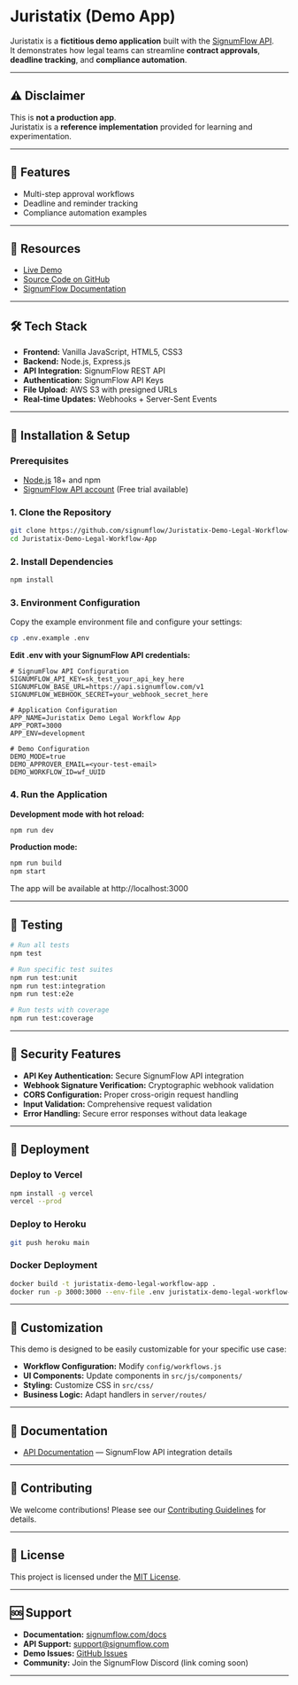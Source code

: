 # Juristatix (Demo App)

Juristatix is a **fictitious demo application** built with the [SignumFlow API](https://signumflow.com).  
It demonstrates how legal teams can streamline **contract approvals**, **deadline tracking**, and **compliance automation**.

---

## ⚠️ Disclaimer

This is **not a production app**.  
Juristatix is a **reference implementation** provided for learning and experimentation.

---

## 🚀 Features

- Multi-step approval workflows  
- Deadline and reminder tracking  
- Compliance automation examples  

---

## 🔗 Resources

- [Live Demo](https://juristatix.signumflow.dev)  
- [Source Code on GitHub](https://github.com/signumfl/Juristatix-Demo-Legal-Workflow-App)  
- [SignumFlow Documentation](https://signumflow.com/docs)

---

## 🛠️ Tech Stack

- **Frontend:** Vanilla JavaScript, HTML5, CSS3  
- **Backend:** Node.js, Express.js  
- **API Integration:** SignumFlow REST API  
- **Authentication:** SignumFlow API Keys  
- **File Upload:** AWS S3 with presigned URLs  
- **Real-time Updates:** Webhooks + Server-Sent Events  

---

## 🔧 Installation & Setup

### Prerequisites

- [Node.js](https://nodejs.org/) 18+ and npm  
- [SignumFlow API account](https://developer.signumflow.com/) (Free trial available)  

### 1. Clone the Repository

```bash
git clone https://github.com/signumflow/Juristatix-Demo-Legal-Workflow-App.git
cd Juristatix-Demo-Legal-Workflow-App
```

### 2. Install Dependencies

```bash
npm install
```

### 3. Environment Configuration

Copy the example environment file and configure your settings:

```bash
cp .env.example .env
```

**Edit .env with your SignumFlow API credentials:**

```env
# SignumFlow API Configuration
SIGNUMFLOW_API_KEY=sk_test_your_api_key_here
SIGNUMFLOW_BASE_URL=https://api.signumflow.com/v1
SIGNUMFLOW_WEBHOOK_SECRET=your_webhook_secret_here

# Application Configuration  
APP_NAME=Juristatix Demo Legal Workflow App
APP_PORT=3000
APP_ENV=development

# Demo Configuration
DEMO_MODE=true
DEMO_APPROVER_EMAIL=<your-test-email>
DEMO_WORKFLOW_ID=wf_UUID
```

### 4. Run the Application

**Development mode with hot reload:**

```bash
npm run dev
```

**Production mode:**

```bash
npm run build
npm start
```

The app will be available at http://localhost:3000

---

## 🧪 Testing

```bash
# Run all tests
npm test

# Run specific test suites
npm run test:unit
npm run test:integration
npm run test:e2e

# Run tests with coverage
npm run test:coverage
```

---

## 🔐 Security Features

- **API Key Authentication:** Secure SignumFlow API integration
- **Webhook Signature Verification:** Cryptographic webhook validation
- **CORS Configuration:** Proper cross-origin request handling
- **Input Validation:** Comprehensive request validation
- **Error Handling:** Secure error responses without data leakage

---

## 🚀 Deployment

### Deploy to Vercel

```bash
npm install -g vercel
vercel --prod
```

### Deploy to Heroku

```bash
git push heroku main
```

### Docker Deployment

```bash
docker build -t juristatix-demo-legal-workflow-app .
docker run -p 3000:3000 --env-file .env juristatix-demo-legal-workflow-app
```

---

## 🎨 Customization

This demo is designed to be easily customizable for your specific use case:

- **Workflow Configuration:** Modify `config/workflows.js`
- **UI Components:** Update components in `src/js/components/`
- **Styling:** Customize CSS in `src/css/`
- **Business Logic:** Adapt handlers in `server/routes/`

---

## 📖 Documentation

- [API Documentation](https://signumflow.com/docs) — SignumFlow API integration details

---

## 🤝 Contributing

We welcome contributions! Please see our [Contributing Guidelines](CONTRIBUTING.md) for details.

---

## 📝 License

This project is licensed under the [MIT License](LICENSE).

---

## 🆘 Support

- **Documentation:** [signumflow.com/docs](https://signumflow.com/docs)
- **API Support:** support@signumflow.com
- **Demo Issues:** [GitHub Issues](https://github.com/signumflow/Juristatix-Demo-Legal-Workflow-App/issues)
- **Community:** Join the SignumFlow Discord (link coming soon)

---

